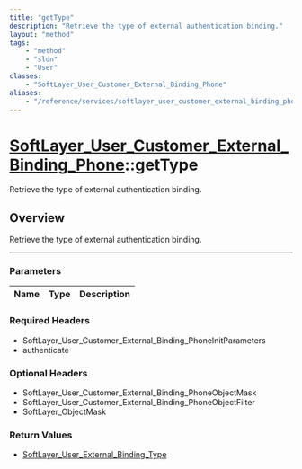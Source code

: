 ```yaml
---
title: "getType"
description: "Retrieve the type of external authentication binding."
layout: "method"
tags:
    - "method"
    - "sldn"
    - "User"
classes:
    - "SoftLayer_User_Customer_External_Binding_Phone"
aliases:
    - "/reference/services/softlayer_user_customer_external_binding_phone/getType"
---
```

# [SoftLayer_User_Customer_External_Binding_Phone](/reference/services/SoftLayer_User_Customer_External_Binding_Phone)::getType


Retrieve the type of external authentication binding.


## Overview 
Retrieve the type of external authentication binding.

-----

### Parameters 
|Name | Type | Description |
| --- | --- | --- |


### Required Headers
* SoftLayer_User_Customer_External_Binding_PhoneInitParameters
* authenticate


### Optional Headers
* SoftLayer_User_Customer_External_Binding_PhoneObjectMask
* SoftLayer_User_Customer_External_Binding_PhoneObjectFilter
* SoftLayer_ObjectMask

### Return Values
* <a href='/reference/datatypes/SoftLayer_User_External_Binding_Type'>SoftLayer_User_External_Binding_Type </a>




